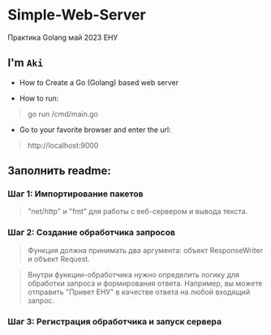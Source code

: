 # Simple-Web-Server
Практика Golang май 2023 ЕНУ


## I'm `Aki`  

- How to Create a Go (Golang) based web server
> 
- How to run:
> go run /cmd/main.go
- Go to your favorite browser and enter the url: 
> http://localhost:9000

## Заполнить readme:

### Шаг 1: Импортирование пакетов
> "net/http" и "fmt" для работы с веб-сервером и вывода текста.

### Шаг 2: Создание обработчика запросов
> Функция должна принимать два аргумента: объект ResponseWriter и объект Request.

> Внутри функции-обработчика нужно определить логику для обработки запроса и формирования ответа. Например, вы можете отправить "Привет ЕНУ" в качестве ответа на любой входящий запрос.

### Шаг 3: Регистрация обработчика и запуск сервера
